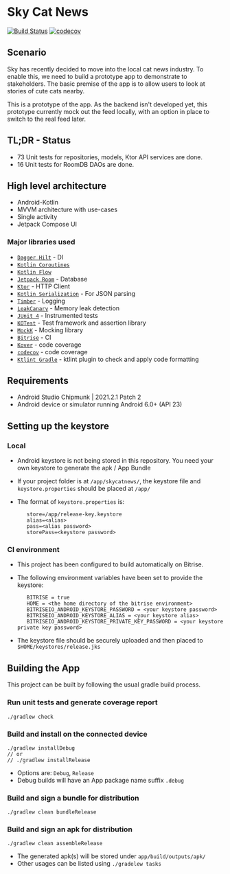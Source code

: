 # Sky Cat News

[![Build Status](https://app.bitrise.io/app/a0e8541b47b30002/status.svg?token=Q40Sl8puw7pk7BT7AbF_8w&branch=master)](https://app.bitrise.io/app/a0e8541b47b30002) [![codecov](https://codecov.io/gh/ryanwong-uk/sky-cat-news/branch/main/graph/badge.svg?token=UG926FRXVG)](https://codecov.io/gh/ryanwong-uk/sky-cat-news)

## Scenario
Sky has recently decided to move into the local cat news industry. To enable this, we need to build a prototype app to demonstrate to stakeholders. The basic premise of the app is to allow users to look at stories of cute cats nearby. 

This is a prototype of the app. As the backend isn't developed yet, this prototype currently mock out the feed locally, with an option in place to switch to the real feed later.


## TL;DR - Status 

* 73 Unit tests for repositories, models, Ktor API services are done.
* 16 Unit tests for RoomDB DAOs are done.


## High level architecture

* Android-Kotlin
* MVVM architecture with use-cases
* Single activity
* Jetpack Compose UI

### Major libraries used

* [`Dagger Hilt`](https://dagger.dev/hilt/) - DI
* [`Kotlin Coroutines`](https://github.com/Kotlin/kotlinx.coroutines)
* [`Kotlin Flow`](https://kotlinlang.org/docs/flow.html)
* [`Jetpack Room`](https://developer.android.com/jetpack/androidx/releases/room) - Database
* [`Ktor`](https://ktor.io/) - HTTP Client
* [`Kotlin Serialization`](https://kotlinlang.org/docs/serialization.html) - For JSON parsing
* [`Timber`](https://github.com/JakeWharton/timber) - Logging
* [`LeakCanary`](https://github.com/square/leakcanary) - Memory leak detection
* [`JUnit 4`](https://github.com/junit-team/junit4) - Instrumented tests
* [`KOTest`](https://kotest.io/) - Test framework and assertion library
* [`MockK`](https://mockk.io/) - Mocking library
* [`Bitrise`](https://app.bitrise.io/) - CI
* [`Kover`](https://github.com/Kotlin/kotlinx-kover) - code coverage
* [`codecov`](https://codecov.io/) - code coverage
* [`Ktlint Gradle`](https://github.com/jlleitschuh/ktlint-gradle) - ktlint plugin to check and apply code formatting

## Requirements

* Android Studio Chipmunk | 2021.2.1 Patch 2
* Android device or simulator running Android 6.0+ (API 23)

## Setting up the keystore

### Local 
* Android keystore is not being stored in this repository. You need your own keystore to generate
  the apk / App Bundle

* If your project folder is at `/app/skycatnews/`, the keystore file and `keystore.properties`
  should be placed at `/app/`

* The format of `keystore.properties` is:
  ```
     store=/app/release-key.keystore
     alias=<alias>
     pass=<alias password>
     storePass=<keystore password>
  ```
  
### CI environment
* This project has been configured to build automatically on Bitrise.

* The following environment variables have been set to provide the keystore:
  ```
     BITRISE = true
     HOME = <the home directory of the bitrise environment>
     BITRISEIO_ANDROID_KEYSTORE_PASSWORD = <your keystore password>
     BITRISEIO_ANDROID_KEYSTORE_ALIAS = <your keystore alias>
     BITRISEIO_ANDROID_KEYSTORE_PRIVATE_KEY_PASSWORD = <your keystore private key password>
  ```

* The keystore file should be securely uploaded and then placed to `$HOME/keystores/release.jks`

## Building the App

This project can be built by following the usual gradle build process.

### Run unit tests and generate coverage report

   ```
   ./gradlew check
   ```

### Build and install on the connected device

   ```
   ./gradlew installDebug
   // or
   // ./gradlew installRelease
   ```

* Options are: `Debug`, `Release`
* Debug builds will have an App package name suffix `.debug`

### Build and sign a bundle for distribution

   ```
   ./gradlew clean bundleRelease
   ```

### Build and sign an apk for distribution

   ```
   ./gradlew clean assembleRelease
   ```

* The generated apk(s) will be stored under `app/build/outputs/apk/`
* Other usages can be listed using `./gradelew tasks`